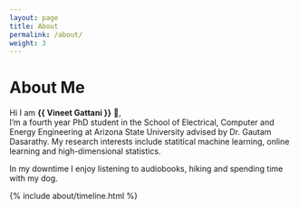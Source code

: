 ```yaml
---
layout: page
title: About
permalink: /about/
weight: 3
---
```


# **About Me**

Hi I am **{{ Vineet Gattani }}** :wave:,<br>
I’m a fourth year PhD student in the School of Electrical, Computer and Energy Engineering at Arizona State University advised by Dr. Gautam Dasarathy. My research interests include statitical machine learning, online learning and high-dimensional statistics. 

In my downtime I enjoy listening to audiobooks, hiking and spending time with my dog. 

<div class="row">
{% include about/timeline.html %}
</div>
